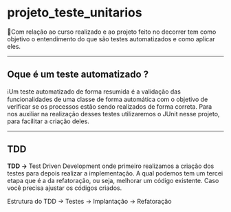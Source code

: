 # projeto_teste_unitarios

:dart:Com relação ao curso realizado e ao projeto feito no decorrer tem como objetivo o entendimento do que são testes automatizados e como aplicar eles.

---
## Oque é um teste automatizado ?

:information_source:Um teste automatizado de forma resumida é a validação das funcionalidades de uma classe de forma automática com o objetivo de verificar se os processos estão sendo realizados de forma correta. Para nos auxiliar na realização desses testes utilizaremos o JUnit nesse projeto, para facilitar a criação deles.

---

## TDD

**TDD →** Test Driven Development onde primeiro realizamos a criação dos testes para depois realizar a implementação. A qual podemos tem um tercei etapa que é a da refatoração, ou seja, melhorar um código existente. Caso você precisa ajustar os códigos criados.

Estrutura do TDD → Testes → Implantação → Refatoração
